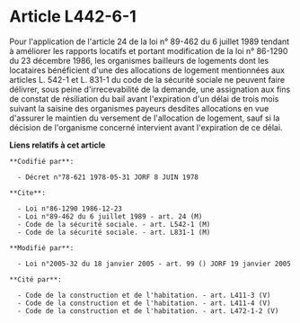 # Article L442-6-1

Pour l'application de l'article 24 de la loi n° 89-462 du 6 juillet 1989 tendant à améliorer les rapports locatifs et portant
modification de la loi n° 86-1290 du 23 décembre 1986, les organismes bailleurs de logements dont les locataires bénéficient
d'une des allocations de logement mentionnées aux articles L. 542-1 et L. 831-1 du code de la sécurité sociale ne peuvent
faire délivrer, sous peine d'irrecevabilité de la demande, une assignation aux fins de constat de résiliation du bail avant
l'expiration d'un délai de trois mois suivant la saisine des organismes payeurs desdites allocations en vue d'assurer le
maintien du versement de l'allocation de logement, sauf si la décision de l'organisme concerné intervient avant l'expiration
de ce délai.

**Liens relatifs à cet article**

	**Codifié par**:

	  - Décret n°78-621 1978-05-31 JORF 8 JUIN 1978

	**Cite**:

	  - Loi n°86-1290 1986-12-23
	  - Loi n°89-462 du 6 juillet 1989 - art. 24 (M)
	  - Code de la sécurité sociale. - art. L542-1 (M)
	  - Code de la sécurité sociale. - art. L831-1 (M)

	**Modifié par**:

	  - Loi n°2005-32 du 18 janvier 2005 - art. 99 () JORF 19 janvier 2005

	**Cité par**:

	  - Code de la construction et de l'habitation. - art. L411-3 (V)
	  - Code de la construction et de l'habitation. - art. L411-4 (V)
	  - Code de la construction et de l'habitation. - art. L472-1-2 (V)
